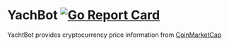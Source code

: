 # YachBot  [![Go Report Card](https://goreportcard.com/badge/github.com/freddygv/cryptoslack)](https://goreportcard.com/report/github.com/freddygv/cryptoslack)

YachtBot provides cryptocurrency price information from [CoinMarketCap](https://coinmarketcap.com/)